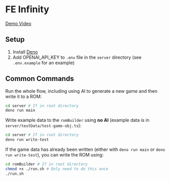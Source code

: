 # FE Infinity

[Demo Video](https://youtu.be/-bf9_vbjbSQ)

## Setup

1. Install [Deno](https://deno.com/)
2. Add OPENAI_API_KEY to `.env` file in the `server` directory (see `.env.example` for an example)

## Common Commands

Run the whole flow, including using AI to generate a new game and then write it to a ROM:

```bash
cd server # If in root directory
deno run main
```

Write example data to the `romBuilder` using **no AI** (example data is in `server/testData/test-game-obj.ts`):

```bash
cd server # If in root directory
deno run write-test
```

If the game data has already been written (either with `deno run main` or `deno run write-test`), you can write the ROM using:

```bash
cd romBuilder # If in root directory
chmod +x ./run.sh # Only need to do this once
./run.sh
```
